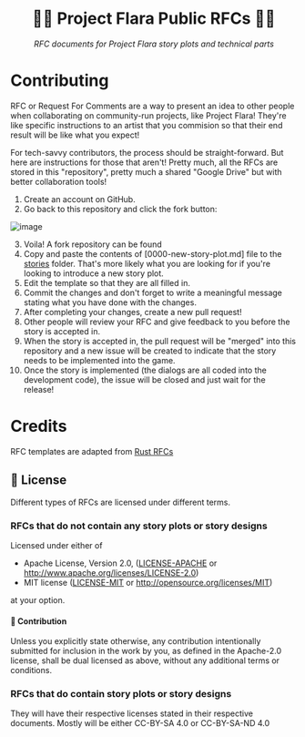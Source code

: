 <div align="center">

# 🌷🌷 Project Flara Public RFCs 🌸🌸
*RFC documents for Project Flara story plots and technical parts*

</div>

# Contributing
RFC or Request For Comments are a way to present an idea to other people when collaborating on community-run projects, like Project Flara! 
They're like specific instructions to an artist that you commision so that their end result will be like what you expect!

For tech-savvy contributors, the process should be straight-forward. But here are instructions for those that aren't!
Pretty much, all the RFCs are stored in this "repository", pretty much a shared "Google Drive" but with better collaboration tools!

1. Create an account on GitHub.
2. Go back to this repository and click the fork button:

![image](https://user-images.githubusercontent.com/66000635/207864963-e5efe298-e5d9-45c1-aa19-645b2779e356.png)

3. Voila! A fork repository can be found 
4. Copy and paste the contents of [0000-new-story-plot.md] file to the [stories](stories) folder. That's more likely what you are looking for if you're looking to introduce a new story plot.
5. Edit the template so that they are all filled in.
6. Commit the changes and don't forget to write a meaningful message stating what you have done with the changes.
7. After completing your changes, create a new pull request!
8. Other people will review your RFC and give feedback to you before the story is accepted in.
9. When the story is accepted in, the pull request will be "merged" into this repository and a new issue will be created to indicate that the story needs to be implemented into the game.
10. Once the story is implemented (the dialogs are all coded into the development code), the issue will be closed and just wait for the release!

# Credits
RFC templates are adapted from [Rust RFCs](https://github.com/rust-lang/rfcs/blob/master/0000-template.md)


## 📜 License
Different types of RFCs are licensed under different terms.
### RFCs that do not contain any story plots or story designs
Licensed under either of

 * Apache License, Version 2.0, ([LICENSE-APACHE](LICENSE-APACHE) or http://www.apache.org/licenses/LICENSE-2.0)
 * MIT license ([LICENSE-MIT](LICENSE-MIT) or http://opensource.org/licenses/MIT)

at your option.

#### 💁 Contribution

Unless you explicitly state otherwise, any contribution intentionally submitted
for inclusion in the work by you, as defined in the Apache-2.0 license, shall be dual licensed as above, without any
additional terms or conditions.

### RFCs that do contain story plots or story designs
They will have their respective licenses stated in their respective documents. Mostly will be either CC-BY-SA 4.0 or CC-BY-SA-ND 4.0
